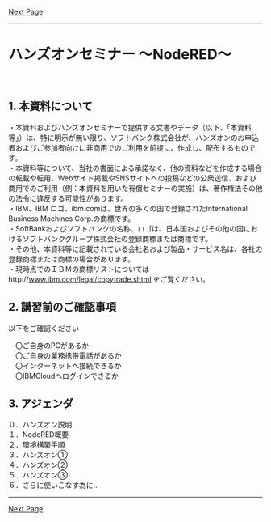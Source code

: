 
[Next Page](Hands-on00/NodeRED-Hands-on00.md)

---

# ハンズオンセミナー  ～NodeRED～
　

## 1. 本資料について

・本資料およびハンズオンセミナーで提供する文書やデータ（以下、「本資料等」）は、特に明示が無い限り、ソフトバンク株式会社が、ハンズオンのお申込者およびご参加者向けに非商用でのご利用を前提に、作成し、配布するものです。  
・本資料等について、当社の書面による承諾なく、他の資料などを作成する場合の転載や転用、Webサイト掲載やSNSサイトへの投稿などの公衆送信、および商用でのご利用（例：本資料を用いた有償セミナーの実施）は、著作権法その他の法令に違反する可能性があります。  
・IBM、IBM ロゴ、ibm.comは、世界の多くの国で登録されたInternational Business Machines Corp.の商標です。  
・SoftBankおよびソフトバンクの名称、ロゴは、日本国およびその他の国におけるソフトバンクグループ株式会社の登録商標または商標です。  
・その他、本資料等に記載されている会社名および製品・サービス名は、各社の登録商標または商標の場合があります。  
・現時点でのＩＢＭの商標リストについてはhttp://www.ibm.com/legal/copytrade.shtml をご覧ください。  

## 2. 講習前のご確認事項

以下をご確認ください  

　〇ご自身のPCがあるか  
　〇ご自身の業務携帯電話があるか  
　〇インターネットへ接続できるか  
　〇IBMCloudへログインできるか  

## 3. アジェンダ
０．ハンズオン説明  
１．NodeRED概要  
２．環境構築手順  
３．ハンズオン①  
４．ハンズオン②  
５．ハンズオン③  
６．さらに使いこなす為に..
　

---

[Next Page](Hands-on00/NodeRED-Hands-on00.md)